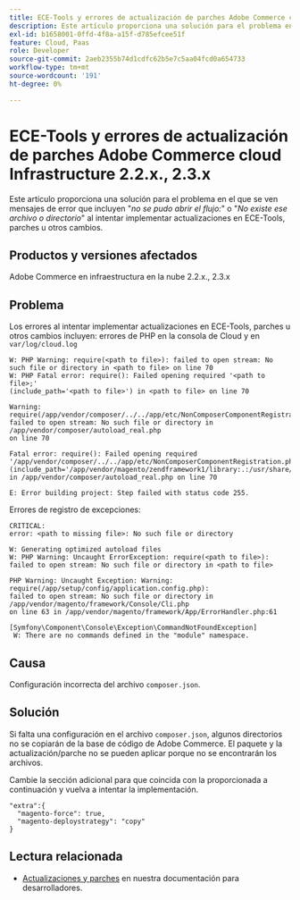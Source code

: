```yaml
---
title: ECE-Tools y errores de actualización de parches Adobe Commerce cloud Infrastructure 2.2.x., 2.3.x
description: Este artículo proporciona una solución para el problema en el que se ven mensajes de error que incluyen "*failed to open stream:*" o "*No existe el archivo o directorio*" al intentar implementar actualizaciones en ECE-Tools, parches u otros cambios.
exl-id: b1658001-0ffd-4f8a-a15f-d785efcee51f
feature: Cloud, Paas
role: Developer
source-git-commit: 2aeb2355b74d1cdfc62b5e7c5aa04fcd0a654733
workflow-type: tm+mt
source-wordcount: '191'
ht-degree: 0%

---
```


# ECE-Tools y errores de actualización de parches Adobe Commerce cloud Infrastructure 2.2.x., 2.3.x

Este artículo proporciona una solución para el problema en el que se ven mensajes de error que incluyen &quot;*no se pudo abrir el flujo:*&quot; o &quot;*No existe ese archivo o directorio*&quot; al intentar implementar actualizaciones en ECE-Tools, parches u otros cambios.

## Productos y versiones afectados

Adobe Commerce en infraestructura en la nube 2.2.x., 2.3.x

## Problema

Los errores al intentar implementar actualizaciones en ECE-Tools, parches u otros cambios incluyen: errores de PHP en la consola de Cloud y en `var/log/cloud.log`

```
W: PHP Warning: require(<path to file>): failed to open stream: No such file or directory in <path to file> on line 70
W: PHP Fatal error: require(): Failed opening required '<path to file>;'
(include_path='<path to file>') in <path to file> on line 70

Warning: require(/app/vendor/composer/../../app/etc/NonComposerComponentRegistration.php):
failed to open stream: No such file or directory in /app/vendor/composer/autoload_real.php
on line 70

Fatal error: require(): Failed opening required '/app/vendor/composer/../../app/etc/NonComposerComponentRegistration.php'
(include_path='/app/vendor/magento/zendframework1/library:.:/usr/share/php')
in /app/vendor/composer/autoload_real.php on line 70

E: Error building project: Step failed with status code 255.
```

Errores de registro de excepciones:

```
CRITICAL:
error: <path to missing file>: No such file or directory
```

```
W: Generating optimized autoload files
W: PHP Warning: Uncaught ErrorException: require(<path to file>):
failed to open stream: No such file or directory in <path to file>
```

```
PHP Warning: Uncaught Exception: Warning: require(/app/setup/config/application.config.php):
failed to open stream: No such file or directory in /app/vendor/magento/framework/Console/Cli.php
on line 63 in /app/vendor/magento/framework/App/ErrorHandler.php:61
```

```
[Symfony\Component\Console\Exception\CommandNotFoundException]
 W: There are no commands defined in the "module" namespace.
```

## Causa

Configuración incorrecta del archivo `composer.json`.

## Solución

Si falta una configuración en el archivo `composer.json`, algunos directorios no se copiarán de la base de código de Adobe Commerce. El paquete y la actualización/parche no se pueden aplicar porque no se encontrarán los archivos.

Cambie la sección adicional para que coincida con la proporcionada a continuación y vuelva a intentar la implementación.

```
"extra":{
  "magento-force": true,
  "magento-deploystrategy": "copy"
}
```

## Lectura relacionada

* [Actualizaciones y parches](https://experienceleague.adobe.com/es/docs/commerce-cloud-service/user-guide/develop/upgrade/best-practices) en nuestra documentación para desarrolladores.
